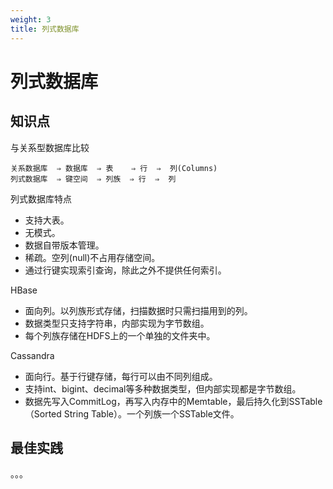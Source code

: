 ```yaml
---
weight: 3
title: 列式数据库
---
```


# 列式数据库

## 知识点

与关系型数据库比较

```
关系数据库  ⇒ 数据库  ⇒ 表    ⇒ 行  ⇒  列(Columns)
列式数据库  ⇒ 键空间  ⇒ 列族  ⇒ 行  ⇒  列
```

列式数据库特点
- 支持大表。
- 无模式。
- 数据自带版本管理。
- 稀疏。空列(null)不占用存储空间。
- 通过行键实现索引查询，除此之外不提供任何索引。

HBase
- 面向列。以列族形式存储，扫描数据时只需扫描用到的列。
- 数据类型只支持字符串，内部实现为字节数组。
- 每个列族存储在HDFS上的一个单独的文件夹中。

Cassandra
- 面向行。基于行键存储，每行可以由不同列组成。
- 支持int、bigint、decimal等多种数据类型，但内部实现都是字节数组。
- 数据先写入CommitLog，再写入内存中的Memtable，最后持久化到SSTable（Sorted String Table）。一个列族一个SSTable文件。

## 最佳实践

。。。